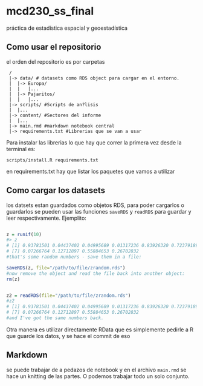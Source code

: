 # mcd230_ss_final
práctica de estadística espacial y geoestadística

## Como usar el repositorio

el orden del repositorio es por carpetas

```
 /
 |-> data/ # datasets como RDS object para cargar en el entorno.
 | 	|-> Europa/
 |	|	|...
 |	|-> Pajaritos/
 |	|	|...
 |-> scripts/ #Scripts de an?lisis
 |	|...
 |-> content/ #Sectores del informe
 |	|...
 |-> main.rmd #markdown notebook central
 |-> requirements.txt #Librerias que se van a usar
```

Para instalar las librerias lo que hay que correr la primera vez desde la terminal es:

```
scripts/install.R requirements.txt
```

en requirements.txt hay que listar los paquetes que vamos a utilizar

## Como cargar los datasets

los datsets estan guardados como objetos RDS, para poder cargarlos o guardarlos se pueden
usar las funciones `saveRDS` y `readRDS` para guardar y leer respectivamente. Ejemplito:

```r

z = runif(10)
#> z
# [1] 0.93781501 0.04437402 0.04995689 0.01317236 0.83926320 0.72379189
# [7] 0.07266764 0.12712897 0.55884653 0.26702832
#that's some random numbers - save them in a file:

saveRDS(z, file="/path/to/file/zrandom.rds")
#now remove the object and read the file back into another object:
rm(z)


z2 = readRDS(file="/path/to/file/zrandom.rds")
#z2
# [1] 0.93781501 0.04437402 0.04995689 0.01317236 0.83926320 0.72379189
# [7] 0.07266764 0.12712897 0.55884653 0.26702832
#and I've got the same numbers back.
```

Otra manera es utilizar directamente RData que es simplemente pedirle a R que guarde los 
datos, y se hace el commit de eso

## Markdown

se puede trabajar de a pedazos de notebook y en el archivo `main.rmd` se hace un knitting 
de las partes. O podemos trabajar todo un solo conjunto.
